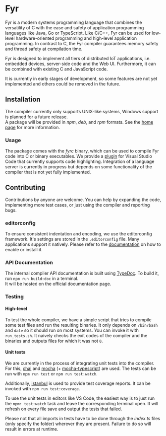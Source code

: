 # Fyr

Fyr is a modern systems programming language that combines the versatility of C with the ease and safety of application programming languages like Java, Go or TypeScript. Like C/C++, Fyr can be used for low-level hardware-oriented programming and high-level application programming. In contrast to C, the Fyr compiler guarantees memory safety and thread safety at compilation time.  

Fyr is designed to implement all tiers of distributed IoT applications, i.e. embedded devices, server-side code and the Web UI. Furthermore, it can be combined with existing C and JavaScript code.  

It is currently in early stages of development, so some features are not yet implemented and others could be removed in the future.

## Installation

The compiler currently only supports UNIX-like systems, Windows support is planned for a future release.  
A package will be provided in _npm_, _deb_, and _rpm_ formats.
See the [home page](http://fyr.vs.uni-due.de) for more information.

### Usage

The package comes with the _fyrc_ binary, which can be used to compile Fyr code into C or binary executables.
We provide a [plugin](https://marketplace.visualstudio.com/items?itemName=vs-ude.fyr) for Visual Studio Code that currently supports code highlighting.
Integration of a language server is currently in progress but depends on some functionality of the compiler that is not yet fully implemented.


## Contributing

Contributions by anyone are welcome.
You can help by expanding the code, implementing more test cases, or just using the compiler and reporting bugs.

### editorconfig

To ensure consistent indentation and encoding, we use the editorconfig framework. It's settings are stored in the `.editorconfig` file.
Many applications support it natively. Please refer to the [documentation](https://editorconfig.org/#download) on how to enable or install it.

### API Documentation

The internal compiler API documentation is built using [TypeDoc](https://typedoc.org/).
To build it, run `npm run build:doc` in a terminal.  
It will be hosted on the official documentation page.


### Testing

#### High-level

To test the whole compiler, we have a simple script that tries to compile some test files and run the resulting binaries.
It only depends on `/bin/bash` and `date` so it should run on most systems.
You can invoke it with `run_tests.sh`.
It naively checks the exit codes of the compiler and the binaries and outputs files for which it was not `0`.

#### Unit tests

We are currently in the process of integrating unit tests into the compiler.
For this, [chai](https://www.chaijs.com/) and [mocha](https://mochajs.org/) (+ [mocha-typescript](https://github.com/pana-cc/mocha-typescript)) are used.
The tests can be run with `npm run test` or `npm run test:watch`.

Additionally, [istanbul](https://istanbul.js.org/) is used to provide test coverage reports.
It can be invoked with `npm run test:coverage`.

To use the unit tests in editors like VS Code, the easiest way is to just run the `npm: test:watch` task and leave the corresponding terminal open.
It will refresh on every file save and output the tests that failed.

Please not that all imports in tests have to be done through the _index.ts_ files (only specify the folder) wherever they are present.
Failure to do so will result in errors at runtime.
